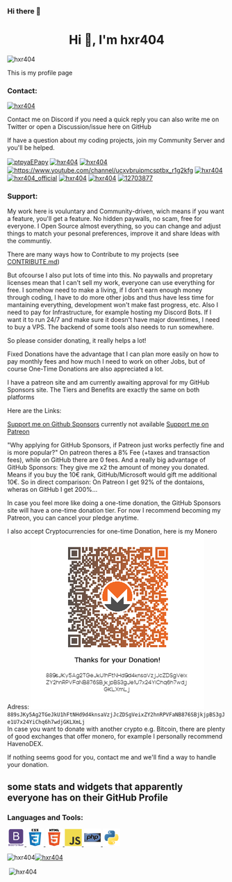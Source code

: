 ### Hi there 👋

<!--
**hxr404/hxr404** is a ✨ _special_ ✨ repository because its `README.md` (this file) appears on your GitHub profile.

Here are some ideas to get you started:

- 🔭 I’m currently working on ...
- 🌱 I’m currently learning ...
- 👯 I’m looking to collaborate on ...
- 🤔 I’m looking for help with ...
- 💬 Ask me about ...
- 📫 How to reach me: ...
- 😄 Pronouns: ...
- ⚡ Fun fact: ...
-->
<h1 align="center">Hi 👋, I'm hxr404</h1>

<p align="left"> <img src="https://komarev.com/ghpvc/?username=hxr404&label=Profile%20views&color=0e75b6&style=flat" alt="hxr404" /> </p>

This is my profile page


### Contact:

<p align="left"> <a href="https://twitter.com/hxr404" target="blank"><img src="https://img.shields.io/twitter/follow/hxr404?logo=twitter&style=for-the-badge" alt="hxr404" /></a> </p>

Contact me on Discord if you need a quick reply
you can also write me on Twitter or open a Discussion/issue here on GitHub

If have a question about my coding projects, join my Community Server and you'll be helped.

<a href="https://discord.gg/ptpyaEPapy" target="blank"><img align="center" src="https://cdn.jsdelivr.net/npm/simple-icons@3.0.1/icons/discord.svg" alt="ptpyaEPapy" height="30" width="40" /></a>
<a href="https://twitter.com/hxr404" target="blank"><img align="center" src="https://cdn.jsdelivr.net/npm/simple-icons@3.0.1/icons/twitter.svg" alt="hxr404" height="30" width="40" /></a>
<a href="https://github.com/hxr404" target="blank"><img align="center" src="https://cdn.jsdelivr.net/npm/simple-icons@3.0.1/icons/github.svg" alt="hxr404" height="30" width="40" /></a>
<a href="https://www.youtube.com/c/https://www.youtube.com/channel/ucxvbruipmcsptbx_r1g2kfg" target="blank"><img align="center" src="https://cdn.jsdelivr.net/npm/simple-icons@3.0.1/icons/youtube.svg" alt="https://www.youtube.com/channel/ucxvbruipmcsptbx_r1g2kfg" height="30" width="40" /></a>
<a href="https://reddit.com/u/hxr404" target="blank"><img align="center" src="https://cdn.jsdelivr.net/npm/simple-icons@3.0.1/icons/reddit.svg" alt="hxr404" height="30" width="40" /></a>
<a href="https://instagram.com/hxr404_official" target="blank"><img align="center" src="https://cdn.jsdelivr.net/npm/simple-icons@3.0.1/icons/instagram.svg" alt="hxr404_official" height="30" width="40" /></a>
<a href="https://dev.to/hxr404" target="blank"><img align="center" src="https://cdn.jsdelivr.net/npm/simple-icons@3.0.1/icons/dev-dot-to.svg" alt="hxr404" height="30" width="40" /></a>
<a href="https://fb.com/hxr404" target="blank"><img align="center" src="https://cdn.jsdelivr.net/npm/simple-icons@3.0.1/icons/facebook.svg" alt="hxr404" height="30" width="40" /></a>
<a href="https://stackoverflow.com/users/12703877" target="blank"><img align="center" src="https://cdn.jsdelivr.net/npm/simple-icons@3.0.1/icons/stackoverflow.svg" alt="12703877" height="30" width="40" /></a>
<p align="left">


</p>


### Support:
My work here is vouluntary and Community-driven, wich means if you want a feature, you'll get a feature. No hidden paywalls, no scam, free for everyone.
I Open Source almost everything, so you can change and adjust things to match your pesonal preferences, improve it and share Ideas with the communtiy.

There are  many ways how to Contribute to my projects (see [CONTRIBUTE.md](CONTRIBUTE.md))<br>

But ofcourse I also put lots of time into this. No paywalls and propretary licenses mean that I can't sell my work, everyone can use everything for free.
I somehow need to make a living, if I don't earn enough money through coding, I have to do more other jobs and thus have less time for mantaining everything, development won't make fast progress, etc.
Also I need to pay for Infrastructure, for example hosting my Discord Bots. If I want it to run 24/7 and make sure it doesn't have major downtimes, I need to buy a VPS.
The backend of some tools also needs to run somewhere.

So please consider donating, it really helps a lot!

Fixed Donations have the advantage that I can plan more easily on how to pay monthly fees and how much I need to work on other Jobs,
but of course One-Time Donations are also appreciated a lot.

I have a patreon site and am currently awaiting approval for my GitHub Sponsors site.
The Tiers and Benefits are exactly the same on both platforms

Here are the Links:

<strikethrough><a href="https://github.com/sponsors/hxr404">Support me on Github Sponsors</a></strikethrough> currently not available
<a href="https://patreon.org/hxr404">Support me on Patreon</a>

"Why applying for GitHub Sponsors, if Patreon just works perfectly fine and is more popular?"
On patreon theres a 8% Fee (+taxes and transaction fees), while on GitHub there are 0 fees.
And a really big advantage of GitHub Sponsors: They give me x2 the amount of money you donated. Means if you buy the 10€ rank, GitHub/Microsoft would gift me additional 10€.
So in direct comparison: On Patreon I get 92% of the dontaions, wheras on GitHub I get 200%...


In case you feel more like doing a one-time donation, the GitHub Sponsors site will have a one-time donation tier.
For now I recommend becoming my Patreon, you can cancel your pledge anytime.

I also accept Cryptocurrencies for one-time Donation, here is my Monero Adress:
<img src="hxr404_monero.png" alt="QR code of the monero adress"></img>
`889sJKy5Ag2TGeJkU1hFtNHd9d4knsaVzjJcZDSgVeixZY2hnRPVFaNB876SBjkjpBS3gJe1U7x24YiChq6h7wdjGKLXmLj`<br>
In case you want to donate with another crypto e.g. Bitcoin, there are plenty of good exchanges that offer monero, for example I personally recommend HavenoDEX.

If nothing seems good for you, contact me and we'll find a way to handle your donation.


## some stats and widgets that apparently everyone has on their GitHub Profile

### Languages and Tools:
<p align="left"> <a href="https://getbootstrap.com" target="_blank"> <img src="https://raw.githubusercontent.com/devicons/devicon/master/icons/bootstrap/bootstrap-plain-wordmark.svg" alt="bootstrap" width="40" height="40"/> </a> <a href="https://www.w3schools.com/css/" target="_blank"> <img src="https://raw.githubusercontent.com/devicons/devicon/master/icons/css3/css3-original-wordmark.svg" alt="css3" width="40" height="40"/> </a> <a href="https://www.w3.org/html/" target="_blank"> <img src="https://raw.githubusercontent.com/devicons/devicon/master/icons/html5/html5-original-wordmark.svg" alt="html5" width="40" height="40"/> </a> <a href="https://developer.mozilla.org/en-US/docs/Web/JavaScript" target="_blank"> <img src="https://raw.githubusercontent.com/devicons/devicon/master/icons/javascript/javascript-original.svg" alt="javascript" width="40" height="40"/> </a> <a href="https://www.php.net" target="_blank"> <img src="https://raw.githubusercontent.com/devicons/devicon/master/icons/php/php-original.svg" alt="php" width="40" height="40"/> </a> <a href="https://www.python.org" target="_blank"> <img src="https://raw.githubusercontent.com/devicons/devicon/master/icons/python/python-original.svg" alt="python" width="40" height="40"/> </a> </p>


<a href="https://github.com/ryo-ma/github-profile-trophy"><img src="https://github-profile-trophy.vercel.app/?username=hxr404" alt="hxr404" /></a>
<img align="left" src="https://github-readme-stats.vercel.app/api/top-langs?username=hxr404&show_icons=true" alt="hxr404" />

<p>&nbsp;<img align="center" src="https://github-readme-stats.vercel.app/api?username=hxr404&show_icons=true&locale=en" alt="hxr404" /></p>

